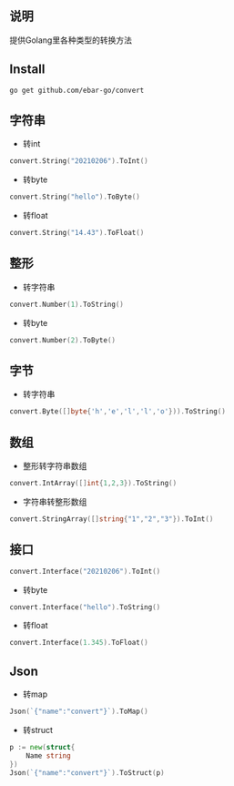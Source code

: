 ## 说明
提供Golang里各种类型的转换方法

## Install 
```
go get github.com/ebar-go/convert
```


## 字符串
- 转int
```go
convert.String("20210206").ToInt()
```

- 转byte
```go
convert.String("hello").ToByte()
```

- 转float
```go
convert.String("14.43").ToFloat()
```

## 整形
- 转字符串
```go
convert.Number(1).ToString()
```
- 转byte
```go
convert.Number(2).ToByte()
```

## 字节
- 转字符串
```go
convert.Byte([]byte{'h','e','l','l','o'})).ToString()
```

## 数组
- 整形转字符串数组
```go
convert.IntArray([]int{1,2,3}).ToString()
```

- 字符串转整形数组
```go
convert.StringArray([]string{"1","2","3"}).ToInt()
```

## 接口
```go
convert.Interface("20210206").ToInt()
```

- 转byte
```go
convert.Interface("hello").ToString()
```

- 转float
```go
convert.Interface(1.345).ToFloat()
```

## Json
- 转map
```go
Json(`{"name":"convert"}`).ToMap()
```

- 转struct
```go
p := new(struct{
	Name string
})
Json(`{"name":"convert"}`).ToStruct(p)
```